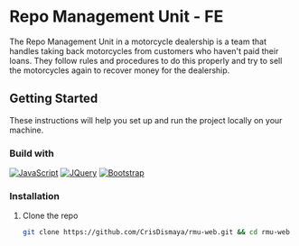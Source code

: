 
# Repo Management Unit - FE

The Repo Management Unit in a motorcycle dealership is a team that handles taking back motorcycles from customers who haven't paid their loans. They follow rules and procedures to do this properly and try to sell the motorcycles again to recover money for the dealership.


## Getting Started
These instructions will help you set up and run the project locally on your machine.

### Build with
[![JavaScript][JavaScript]][JavaScript-url] 
[![JQuery][JQuery]][JQuery-url] 
[![Bootstrap][Bootstrap]][Bootstrap-url] 

### Installation

1. Clone the repo
   ```sh
   git clone https://github.com/CrisDismaya/rmu-web.git && cd rmu-web
   ```


<!-- MARKDOWN LINKS & IMAGES -->
[Php]: https://img.shields.io/badge/PHP-777BB4?style=for-the-badge&logo=php&logoColor=white
[Php-url]: https://www.php.net/

[Composer]: https://img.shields.io/badge/JavaScript-F7DF1E?style=for-the-badge&logo=javascript&logoColor=black
[Composer-url]: https://getcomposer.org/

[JavaScript]: https://img.shields.io/badge/JavaScript-F7DF1E?style=for-the-badge&logo=javascript&logoColor=black
[JavaScript-url]: https://www.javascript.com/

[JQuery]: https://img.shields.io/badge/jQuery-0769AD?style=for-the-badge&logo=jquery&logoColor=white
[JQuery-url]: https://jquery.com/

[Laravel]: https://img.shields.io/badge/Laravel-FF2D20?style=for-the-badge&logo=laravel&logoColor=white
[Laravel-url]: https://laravel.com/

[Vue]: https://img.shields.io/badge/Vue.js-35495E?style=for-the-badge&logo=vue.js&logoColor=4FC08D
[Vue-url]: https://vuejs.org/

[TypeScript]: https://img.shields.io/badge/TypeScript-007ACC?style=for-the-badge&logo=typescript&logoColor=white
[TypeScript-url]: https://www.typescriptlang.org/

[Bootstrap]: https://img.shields.io/badge/Bootstrap-563D7C?style=for-the-badge&logo=bootstrap&logoColor=white
[Bootstrap-url]: https://getbootstrap.com/

[Python]: https://img.shields.io/badge/Python-14354C?style=for-the-badge&logo=python&logoColor=white
[Python-url]: https://www.python.org/